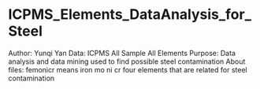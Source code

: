 # ICPMS_Elements_DataAnalysis_for_Steel
Author: Yunqi Yan
Data: ICPMS All Sample All Elements
Purpose: Data analysis and data mining used to find possible steel contamination
About files: 
femonicr means iron mo ni cr four elements that are related for steel contamination
